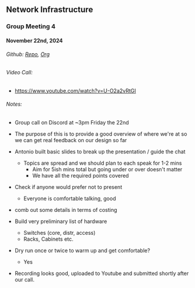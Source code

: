 ## Network Infrastructure
### Group Meeting 4
#### November 22nd, 2024
###### Github: [Repo](https://github.com/eludin/G12-Network-Infrastructure), [Org](https://github.com/G12-Network-Infrastructure-2024)

###### Video Call:
- https://www.youtube.com/watch?v=U-O2a2vRtGI

###### Notes:
- Group call on Discord at ~3pm Friday the 22nd
- The purpose of this is to provide a good overview of where we're at so we can get real feedback on our design so far
- Antonio built basic slides to break up the presentation / guide the chat
	- Topics are spread and we should plan to each speak for 1-2 mins
		- Aim for 5ish mins total but going under or over doesn't matter
		- We have all the required points covered
- Check if anyone would prefer not to present
	- Everyone is comfortable talking, good
- comb out some details in terms of costing
- Build very preliminary list of hardware
	- Switches (core, distr, access)
	- Racks, Cabinets etc.
- Dry run once or twice to warm up and get comfortable?
	- Yes

- Recording looks good, uploaded to Youtube and submitted shortly after our call.